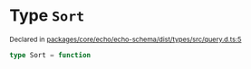 # Type `Sort`
<sub>Declared in [packages/core/echo/echo-schema/dist/types/src/query.d.ts:5]()</sub>





```ts
type Sort = function
```
